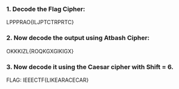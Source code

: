 
### 1.	Decode the Flag Cipher: 
LPPPRAO{ILJPTCTRPRTC}
### 2.	Now decode the output using Atbash Cipher:
OKKKIZL{ROQKGXGIKIGX}
### 3.	Now decode it using the Caesar cipher with Shift = 6. 
FLAG: IEEECTF{LIKEARACECAR}
